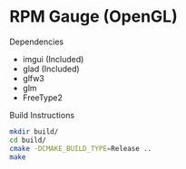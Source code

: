 # RPM Gauge (OpenGL)

Dependencies
- imgui (Included)
- glad (Included)
- glfw3
- glm
- FreeType2

Build Instructions
```sh
mkdir build/
cd build/
cmake -DCMAKE_BUILD_TYPE=Release ..
make
```
